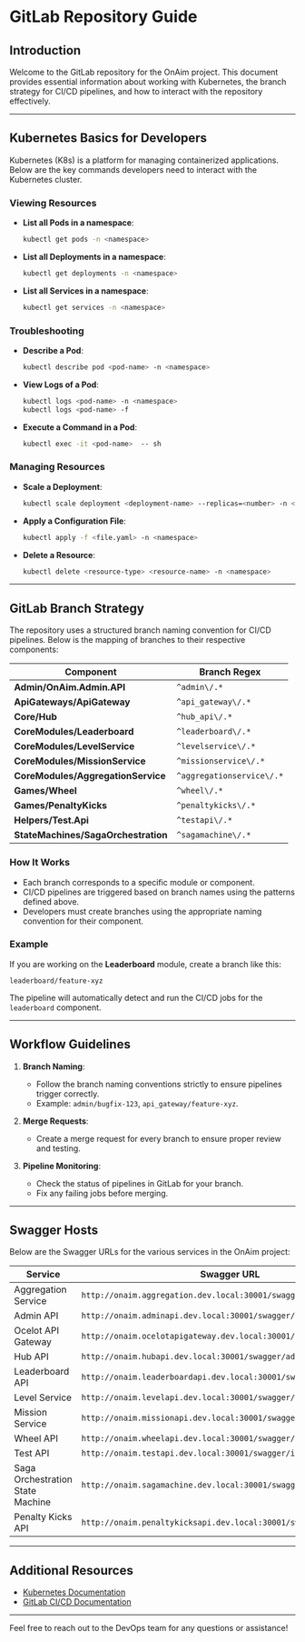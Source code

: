 # GitLab Repository Guide

## Introduction
Welcome to the GitLab repository for the OnAim project. This document provides essential information about working with Kubernetes, the branch strategy for CI/CD pipelines, and how to interact with the repository effectively.

---

## Kubernetes Basics for Developers
Kubernetes (K8s) is a platform for managing containerized applications. Below are the key commands developers need to interact with the Kubernetes cluster.

### Viewing Resources
- **List all Pods in a namespace**:
  ```bash
  kubectl get pods -n <namespace>
  ```
- **List all Deployments in a namespace**:
  ```bash
  kubectl get deployments -n <namespace>
  ```
- **List all Services in a namespace**:
  ```bash
  kubectl get services -n <namespace>
  ```

### Troubleshooting
- **Describe a Pod**:
  ```bash
  kubectl describe pod <pod-name> -n <namespace>
  ```
- **View Logs of a Pod**:
  ```bash
  kubectl logs <pod-name> -n <namespace>
  kubectl logs <pod-name> -f
  ```
- **Execute a Command in a Pod**:
  ```bash
  kubectl exec -it <pod-name>  -- sh
  ```

### Managing Resources
- **Scale a Deployment**:
  ```bash
  kubectl scale deployment <deployment-name> --replicas=<number> -n <namespace>
  ```
- **Apply a Configuration File**:
  ```bash
  kubectl apply -f <file.yaml> -n <namespace>
  ```
- **Delete a Resource**:
  ```bash
  kubectl delete <resource-type> <resource-name> -n <namespace>
  ```

---

## GitLab Branch Strategy
The repository uses a structured branch naming convention for CI/CD pipelines. Below is the mapping of branches to their respective components:

| **Component**                         | **Branch Regex**                  |
|---------------------------------------|------------------------------------|
| **Admin/OnAim.Admin.API**             | `^admin\/.*`                     |
| **ApiGateways/ApiGateway**            | `^api_gateway\/.*`               |
| **Core/Hub**                          | `^hub_api\/.*`                   |
| **CoreModules/Leaderboard**           | `^leaderboard\/.*`               |
| **CoreModules/LevelService**          | `^levelservice\/.*`              |
| **CoreModules/MissionService**        | `^missionservice\/.*`            |
| **CoreModules/AggregationService**    | `^aggregationservice\/.*`        |
| **Games/Wheel**                       | `^wheel\/.*`                     |
| **Games/PenaltyKicks**                | `^penaltykicks\/.*`              |
| **Helpers/Test.Api**                  | `^testapi\/.*`                   |
| **StateMachines/SagaOrchestration**   | `^sagamachine\/.*`               |

### How It Works
- Each branch corresponds to a specific module or component.
- CI/CD pipelines are triggered based on branch names using the patterns defined above.
- Developers must create branches using the appropriate naming convention for their component.

### Example
If you are working on the **Leaderboard** module, create a branch like this:
```
leaderboard/feature-xyz
```

The pipeline will automatically detect and run the CI/CD jobs for the `leaderboard` component.

---

## Workflow Guidelines
1. **Branch Naming**:
   - Follow the branch naming conventions strictly to ensure pipelines trigger correctly.
   - Example: `admin/bugfix-123`, `api_gateway/feature-xyz`.

2. **Merge Requests**:
   - Create a merge request for every branch to ensure proper review and testing.

3. **Pipeline Monitoring**:
   - Check the status of pipelines in GitLab for your branch.
   - Fix any failing jobs before merging.

---

## Swagger Hosts
Below are the Swagger URLs for the various services in the OnAim project:

| **Service**                         | **Swagger URL**                                                 |
|-------------------------------------|-----------------------------------------------------------------|
| Aggregation Service                 | `http://onaim.aggregation.dev.local:30001/swagger/index.html`         |
| Admin API                           | `http://onaim.adminapi.dev.local:30001/swagger/index.html`      |
| Ocelot API Gateway                  | `http://onaim.ocelotapigateway.dev.local:30001/swagger/index.html`    |
| Hub API                             | `http://onaim.hubapi.dev.local:30001/swagger/admin/index.html`              |
| Leaderboard API                     | `http://onaim.leaderboardapi.dev.local:30001/swagger/index.html`      |
| Level Service                       | `http://onaim.levelapi.dev.local:30001/swagger/index.html`            |
| Mission Service                     | `http://onaim.missionapi.dev.local:30001/swagger/index.html`          |
| Wheel API                           | `http://onaim.wheelapi.dev.local:30001/swagger/game/index.html`            |
| Test API                            | `http://onaim.testapi.dev.local:30001/swagger/index.html`             |
| Saga Orchestration State Machine    | `http://onaim.sagamachine.dev.local:30001/swagger/index.html`         |
| Penalty Kicks API                   | `http://onaim.penaltykicksapi.dev.local:30001/swagger/index.html`     |

---

## Additional Resources
- [Kubernetes Documentation](https://kubernetes.io/docs/)
- [GitLab CI/CD Documentation](https://docs.gitlab.com/ee/ci/)

---

Feel free to reach out to the DevOps team for any questions or assistance!
